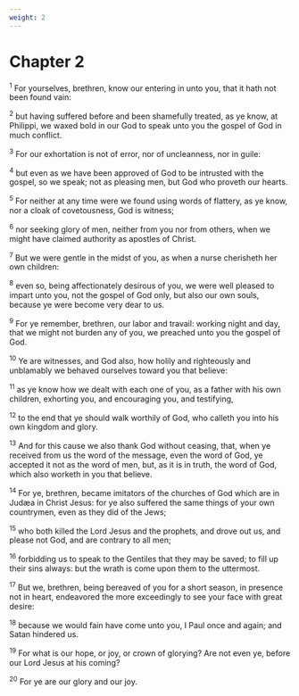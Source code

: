 ```yaml
---
weight: 2
---
```


# Chapter 2

<sup>1</sup> For yourselves, brethren, know our entering in unto you, that it hath not been found vain: 

<sup>2</sup> but having suffered before and been shamefully treated, as ye know, at Philippi, we waxed bold in our God to speak unto you the gospel of God in much conflict. 

<sup>3</sup> For our exhortation is not of error, nor of uncleanness, nor in guile: 

<sup>4</sup> but even as we have been approved of God to be intrusted with the gospel, so we speak; not as pleasing men, but God who proveth our hearts. 

<sup>5</sup> For neither at any time were we found using words of flattery, as ye know, nor a cloak of covetousness, God is witness; 

<sup>6</sup> nor seeking glory of men, neither from you nor from others, when we might have claimed authority as apostles of Christ. 

<sup>7</sup> But we were gentle in the midst of you, as when a nurse cherisheth her own children: 

<sup>8</sup> even so, being affectionately desirous of you, we were well pleased to impart unto you, not the gospel of God only, but also our own souls, because ye were become very dear to us. 

<sup>9</sup> For ye remember, brethren, our labor and travail: working night and day, that we might not burden any of you, we preached unto you the gospel of God. 

<sup>10</sup> Ye are witnesses, and God also, how holily and righteously and unblamably we behaved ourselves toward you that believe: 

<sup>11</sup> as ye know how we dealt with each one of you, as a father with his own children, exhorting you, and encouraging you, and testifying, 

<sup>12</sup> to the end that ye should walk worthily of God, who calleth you into his own kingdom and glory. 

<sup>13</sup> And for this cause we also thank God without ceasing, that, when ye received from us the word of the message, even the word of God, ye accepted it not as the word of men, but, as it is in truth, the word of God, which also worketh in you that believe. 

<sup>14</sup> For ye, brethren, became imitators of the churches of God which are in Judæa in Christ Jesus: for ye also suffered the same things of your own countrymen, even as they did of the Jews; 

<sup>15</sup> who both killed the Lord Jesus and the prophets, and drove out us, and please not God, and are contrary to all men; 

<sup>16</sup> forbidding us to speak to the Gentiles that they may be saved; to fill up their sins always: but the wrath is come upon them to the uttermost. 

<sup>17</sup> But we, brethren, being bereaved of you for a short season, in presence not in heart, endeavored the more exceedingly to see your face with great desire: 

<sup>18</sup> because we would fain have come unto you, I Paul once and again; and Satan hindered us. 

<sup>19</sup> For what is our hope, or joy, or crown of glorying? Are not even ye, before our Lord Jesus at his coming? 

<sup>20</sup> For ye are our glory and our joy. 


